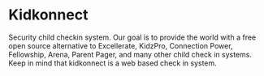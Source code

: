 Kidkonnect
==========

Security child checkin system. Our goal is to provide the world with a free open source alternative to Excellerate, KidzPro, Connection Power, Fellowship, Arena, Parent Pager, and many other child check in systems. Keep in mind that kidkonnect is a web based check in system.
